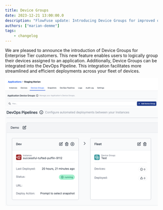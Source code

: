 ```yaml
---
title: Device Groups
date: 2023-12-21 13:00:00.0
description: "FlowFuse update: Introducing Device Groups for improved device management and streamlined integration into DevOps Pipelines"
authors: ["marian-demme"]
tags:
    - changelog
---
```


We are pleased to announce the introduction of Device Groups for Enterprise Tier customers. This new feature enables users to logically group their devices assigned to an application. Additionally, Device Groups can be integrated into the DevOps Pipeline. This integration facilitates more streamlined and efficient deployments across your fleet of devices.

![](./images/device-groups.png)
![](./images/device-group-pipeline.png)